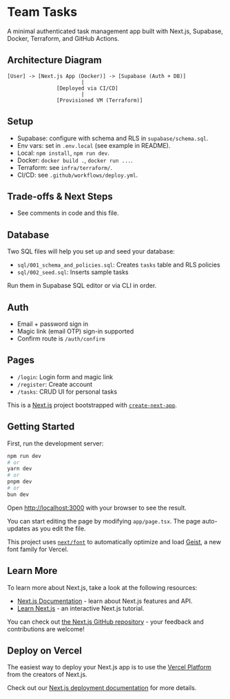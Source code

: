 # Team Tasks

A minimal authenticated task management app built with Next.js, Supabase, Docker, Terraform, and GitHub Actions.

## Architecture Diagram

```
[User] -> [Next.js App (Docker)] -> [Supabase (Auth + DB)]
                        |
                [Deployed via CI/CD]
                        |
                [Provisioned VM (Terraform)]
```

## Setup
- Supabase: configure with schema and RLS in `supabase/schema.sql`.
- Env vars: set in `.env.local` (see example in README).
- Local: `npm install`, `npm run dev`.
- Docker: `docker build .`, `docker run ...`.
- Terraform: see `infra/terraform/`.
- CI/CD: see `.github/workflows/deploy.yml`.

## Trade-offs & Next Steps
- See comments in code and this file.

## Database

Two SQL files will help you set up and seed your database:

- `sql/001_schema_and_policies.sql`: Creates `tasks` table and RLS policies
- `sql/002_seed.sql`: Inserts sample tasks

Run them in Supabase SQL editor or via CLI in order.

## Auth

- Email + password sign in
- Magic link (email OTP) sign-in supported
- Confirm route is `/auth/confirm`

## Pages

- `/login`: Login form and magic link
- `/register`: Create account
- `/tasks`: CRUD UI for personal tasks

This is a [Next.js](https://nextjs.org) project bootstrapped with [`create-next-app`](https://nextjs.org/docs/app/api-reference/cli/create-next-app).

## Getting Started

First, run the development server:

```bash
npm run dev
# or
yarn dev
# or
pnpm dev
# or
bun dev
```

Open [http://localhost:3000](http://localhost:3000) with your browser to see the result.

You can start editing the page by modifying `app/page.tsx`. The page auto-updates as you edit the file.

This project uses [`next/font`](https://nextjs.org/docs/app/building-your-application/optimizing/fonts) to automatically optimize and load [Geist](https://vercel.com/font), a new font family for Vercel.

## Learn More

To learn more about Next.js, take a look at the following resources:

- [Next.js Documentation](https://nextjs.org/docs) - learn about Next.js features and API.
- [Learn Next.js](https://nextjs.org/learn) - an interactive Next.js tutorial.

You can check out [the Next.js GitHub repository](https://github.com/vercel/next.js) - your feedback and contributions are welcome!

## Deploy on Vercel

The easiest way to deploy your Next.js app is to use the [Vercel Platform](https://vercel.com/new?utm_medium=default-template&filter=next.js&utm_source=create-next-app&utm_campaign=create-next-app-readme) from the creators of Next.js.

Check out our [Next.js deployment documentation](https://nextjs.org/docs/app/building-your-application/deploying) for more details.
